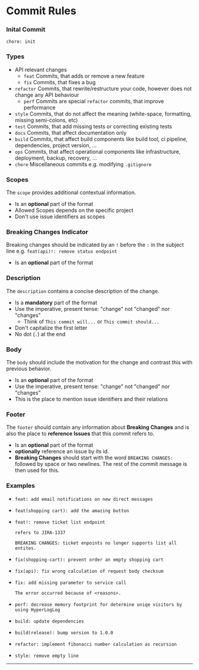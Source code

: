 # Commit Rules

### Inital Commit 
```
chore: init
```

### Types
* API relevant changes
    * `feat` Commits, that adds or remove a new feature
    * `fix` Commits, that fixes a bug
* `refactor` Commits, that rewrite/restructure your code, however does not change any API behaviour
    * `perf` Commits are special `refactor` commits, that improve performance
* `style` Commits, that do not affect the meaning (white-space, formatting, missing semi-colons, etc)
* `test` Commits, that add missing tests or correcting existing tests
* `docs` Commits, that affect documentation only
* `build` Commits, that affect build components like build tool, ci pipeline, dependencies, project version, ...
* `ops` Commits, that affect operational components like infrastructure, deployment, backup, recovery, ...
* `chore` Miscellaneous commits e.g. modifying `.gitignore`

### Scopes
The `scope` provides additional contextual information.
* Is an **optional** part of the format
* Allowed Scopes depends on the specific project
* Don't use issue identifiers as scopes

### Breaking Changes Indicator
Breaking changes should be indicated by an `!` before the `:` in the subject line e.g. `feat(api)!: remove status endpoint`
* Is an **optional** part of the format

### Description
The `description` contains a concise description of the change.
* Is a **mandatory** part of the format
* Use the imperative, present tense: "change" not "changed" nor "changes"
  * Think of `This commit will...` or `This commit should...`
* Don't capitalize the first letter
* No dot (`.`) at the end

### Body
The `body` should include the motivation for the change and contrast this with previous behavior.
* Is an **optional** part of the format
* Use the imperative, present tense: "change" not "changed" nor "changes"
* This is the place to mention issue identifiers and their relations

### Footer
The `footer` should contain any information about **Breaking Changes** and is also the place to **reference Issues** that this commit refers to.
* Is an **optional** part of the format
* **optionally** reference an issue by its id.
* **Breaking Changes** should start with the word `BREAKING CHANGES:` followed by space or two newlines. The rest of the commit message is then used for this.


### Examples
* ```
  feat: add email notifications on new direct messages
  ```
* ```
  feat(shopping cart): add the amazing button
  ```
* ```
  feat!: remove ticket list endpoint

  refers to JIRA-1337

  BREAKING CHANGES: ticket enpoints no longer supports list all entites.
  ```
* ```
  fix(shopping-cart): prevent order an empty shopping cart
  ```
* ```
  fix(api): fix wrong calculation of request body checksum
  ```
* ```
  fix: add missing parameter to service call

  The error occurred because of <reasons>.
  ```
* ```
  perf: decrease memory footprint for determine uniqe visitors by using HyperLogLog
  ```
* ```
  build: update dependencies
  ```
* ```
  build(release): bump version to 1.0.0
  ```
* ```
  refactor: implement fibonacci number calculation as recursion
  ```
* ```
  style: remove empty line
  ```

---
